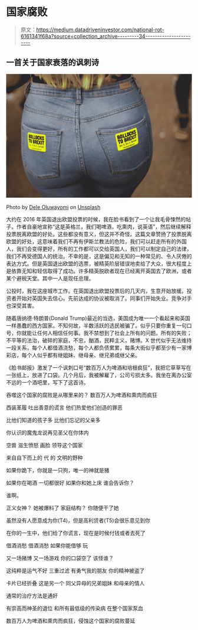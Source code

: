 # 国家腐败

> 原文：<https://medium.datadriveninvestor.com/national-rot-6161341f68a?source=collection_archive---------34----------------------->

## 一首关于国家衰落的讽刺诗

![](img/296d4f29925381703a282d130aefad8e.png)

Photo by [Dele Oluwayomi](https://unsplash.com/@errbodysaycheese?utm_source=medium&utm_medium=referral) on [Unsplash](https://unsplash.com?utm_source=medium&utm_medium=referral)

大约在 2016 年英国退出欧盟投票的时候，我在脸书看到了一个让我毛骨悚然的帖子。作者自豪地宣称“这是英格兰，我们喝啤酒，吃熏肉，说英语”，然后继续解释投票脱离欧盟的好处。这些都没有意义，但这并不奇怪。这篇文章赞扬了投票脱离欧盟的好处，这意味着我们不再有伊斯兰教法的危险，我们可以赶走所有的外国人，我们会变得更好，所有的工作都可以交给英国人，我们可以制定自己的法律，我们不再受德国人的统治。不幸的是，这是偏见和无知的一种常见的、令人厌倦的表达方式。但是英国退出欧盟的选票，被精英阶层错误地卖给了大众，很大程度上是依靠无知和轻信取得了成功。许多精英脱欧者现在已经离开英国去了欧洲，或者某个避税天堂。其中一人是现任总理。

公投时，我在这座城市工作。在英国退出欧盟投票后的几天内，生意开始放缓。投资者开始对英国失去信心。先前达成的协议被取消了。同事们开始失业。竞争对手也深受其害。

随着唐纳德·特朗普(Donald Trump)最近的当选，美国成为唯一一个看起来和英国一样愚蠢的西方国家。不知何故，半数活跃的选民被骗了。似乎只要你重复一句口号，你就能让任何人相信任何事。我不禁想到了社会上所有的问题。所有的失败；不平等的法治，破碎的家庭，不忠，酗酒，民粹主义，赌博。X 世代似乎无法维持一段关系，每个人都借酒浇愁，每个人都负债累累，每条大街似乎都至少有一家博彩店，每个人似乎都有继姐妹、继母亲、继兄弟或继父亲。

《脸书邮报》激发了一个讽刺口号“数百万人为啤酒和培根疯狂”，我把它草草写在一张纸上，放进了口袋。几个月后，我被解雇了，公司亏损太多。我坐在离办公室不远的一个酒吧里，写下了这首诗。

吞噬这个国家的腐败是从哪里来的？
数百万人为啤酒和熏肉而疯狂

西装革履
吐出善意的谎言
他们热爱他们创造的罪恶

比他们知道的孩子多
比他们忘记的父亲多

你认识的魔鬼龙说再见圣父在你体内

空兽
滋生愤怒
画脸
领导这个国家

来自自下而上的
代
的
文明的野种

如果你跪下，你就是一只狗，唯一的神就是猪

如果你在喝酒
一切都很好
如果你和她上床
谁会告诉你？

谁啊。

正义女神？
她被爆料了
家庭结构？
你随便干了她

虽然没有人愿意成为你(T4)，但是高利贷者(T5)会很乐意见到你

在你的一生中，他们给了你谎言，现在是时候付钱或者去死了

借酒消愁
借酒消愁
如果你能借够
玩

又一场赌博
又一场游戏
你的口袋空了
该怪谁？

这纯粹是运气不好
三重过滤
有勇气我的朋友
你的精神被盗了

卡片已经折叠
这是另一个
同父异母的兄弟姐妹
和母亲的情人

通常的治疗方法是通奸

有崇高而神圣的退位
和所有最低级的传染病
在整个国家泵血

数百万人为啤酒和熏肉而疯狂，侵蚀这个国家的腐败蔓延